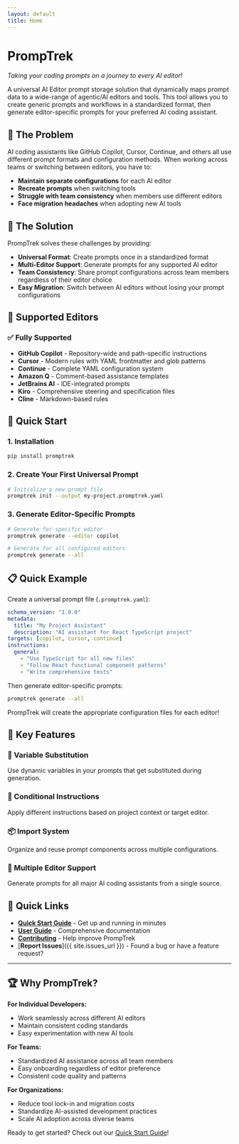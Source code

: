 ```yaml
---
layout: default
title: Home
---
```


# PrompTrek

*Taking your coding prompts on a journey to every AI editor!*

A universal AI Editor prompt storage solution that dynamically maps prompt data to a wide-range of agentic/AI editors and tools. This tool allows you to create generic prompts and workflows in a standardized format, then generate editor-specific prompts for your preferred AI coding assistant.

## 🎯 The Problem

AI coding assistants like GitHub Copilot, Cursor, Continue, and others all use different prompt formats and configuration methods. When working across teams or switching between editors, you have to:

- **Maintain separate configurations** for each AI editor
- **Recreate prompts** when switching tools
- **Struggle with team consistency** when members use different editors
- **Face migration headaches** when adopting new AI tools

## 🚀 The Solution

PrompTrek solves these challenges by providing:

- **Universal Format**: Create prompts once in a standardized format
- **Multi-Editor Support**: Generate prompts for any supported AI editor
- **Team Consistency**: Share prompt configurations across team members regardless of their editor choice
- **Easy Migration**: Switch between AI editors without losing your prompt configurations

## 🎨 Supported Editors

### ✅ Fully Supported
- **GitHub Copilot** - Repository-wide and path-specific instructions
- **Cursor** - Modern rules with YAML frontmatter and glob patterns
- **Continue** - Complete YAML configuration system
- **Amazon Q** - Comment-based assistance templates
- **JetBrains AI** - IDE-integrated prompts
- **Kiro** - Comprehensive steering and specification files
- **Cline** - Markdown-based rules

## 🚀 Quick Start

### 1. Installation

```bash
pip install promptrek
```

### 2. Create Your First Universal Prompt

```bash
# Initialize a new prompt file
promptrek init --output my-project.promptrek.yaml
```

### 3. Generate Editor-Specific Prompts

```bash
# Generate for specific editor
promptrek generate --editor copilot

# Generate for all configured editors
promptrek generate --all
```

## 📋 Quick Example

Create a universal prompt file (`.promptrek.yaml`):

```yaml
schema_version: "1.0.0"
metadata:
  title: "My Project Assistant"
  description: "AI assistant for React TypeScript project"
targets: [copilot, cursor, continue]
instructions:
  general:
    - "Use TypeScript for all new files"
    - "Follow React functional component patterns"
    - "Write comprehensive tests"
```

Then generate editor-specific prompts:

```bash
promptrek generate --all
```

PrompTrek will create the appropriate configuration files for each editor!

## 🎯 Key Features

### 🔄 Variable Substitution
Use dynamic variables in your prompts that get substituted during generation.

### 🎯 Conditional Instructions
Apply different instructions based on project context or target editor.

### 📦 Import System
Organize and reuse prompt components across multiple configurations.

### 🎨 Multiple Editor Support
Generate prompts for all major AI coding assistants from a single source.

## 🔗 Quick Links

- [**Quick Start Guide**](quick-start.html) - Get up and running in minutes
- [**User Guide**](user-guide.html) - Comprehensive documentation
- [**Contributing**](contributing.html) - Help improve PrompTrek
- [**Report Issues**]({{ site.issues_url }}) - Found a bug or have a feature request?

---

## 🏆 Why PrompTrek?

**For Individual Developers:**
- Work seamlessly across different AI editors
- Maintain consistent coding standards
- Easy experimentation with new AI tools

**For Teams:**
- Standardized AI assistance across all team members
- Easy onboarding regardless of editor preference  
- Consistent code quality and patterns

**For Organizations:**
- Reduce tool lock-in and migration costs
- Standardize AI-assisted development practices
- Scale AI adoption across diverse teams

Ready to get started? Check out our [Quick Start Guide](quick-start.html)!